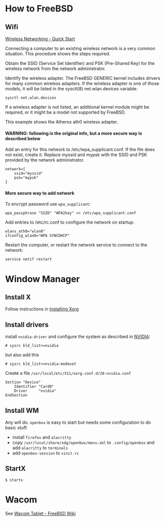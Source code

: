 # How to FreeBSD

## Wifi

[Wireless Networking - Quick Start](https://docs.freebsd.org/en/books/handbook/advanced-networking/#network-wireless-quick-start)

Connecting a computer to an existing wireless network is a very common situation. This procedure shows the steps required.

Obtain the SSID (Service Set Identifier) and PSK (Pre-Shared Key) for the wireless network from the network administrator.

Identify the wireless adapter. The FreeBSD GENERIC kernel includes drivers for many common wireless adapters. If the wireless adapter is one of those models, it will be listed in the sysctl(8) net.wlan.devices variable:

    sysctl net.wlan.devices

If a wireless adapter is not listed, an additional kernel module might be required, or it might be a model not supported by FreeBSD.

This example shows the Atheros ath0 wireless adapter.

#### WARNING: following is the original info, but a more secure way is described below
Add an entry for this network to /etc/wpa_supplicant.conf. If the file does not exist, create it. Replace myssid and mypsk with the SSID and PSK provided by the network administrator.

    network={
        ssid="myssid"
        psk="mypsk"
    }
 
#### More secure way to add network

To encrypt password use `wpa_supplicant`:

    wpa_passphrase "SSID" "WPA2key" >> /etc/wpa_supplicant.conf 

Add entries to /etc/rc.conf to configure the network on startup:

    wlans_ath0="wlan0"
    ifconfig_wlan0="WPA SYNCDHCP"

Restart the computer, or restart the network service to connect to the network:

    service netif restart

# Window Manager

## Install X
Follow instructions in [Installing Xorg](https://docs.freebsd.org/en/books/handbook/x11/#x-install)

## Install drivers

install `nvidia-driver` and configure the system as described in [NVIDIA](https://docs.freebsd.org/en/books/handbook/x11/#x-configuration-nvidia):

	# sysrc kld_list+=nvidia

but also add this

	# sysrc kld_list+=nvidia-modeset

Create a file `/usr/local/etc/X11/xorg.conf.d/20-nvidia.conf`

	Section "Device"
		Identifier "Card0"
		Driver     "nvidia"
	EndSection

## Install WM

Any will do. `openbox` is easy to start but needs some configuration to do basic stuff.

- install `firefox` and `alacritty`
- copy `/usr/local/share/xdg/openbox/menu.xml` to `.config/openbox` and add `alacritty` to `terminals`
- add `openbox-session` to `xinit.rc`

## StartX

	$ startx 

# Wacom

See [Wacom Tablet - FreeBSD Wiki](https://wiki.freebsd.org/WacomTablet)
